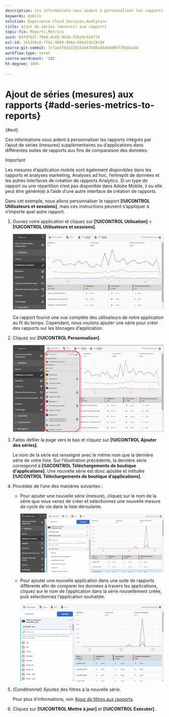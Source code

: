 ```yaml
---
description: Ces informations vous aident à personnaliser les rapports intégrés par l’ajout de séries (mesures) supplémentaires ou d’applications dans différentes suites de rapports aux fins de comparaison des données.
keywords: mobile
solution: Experience Cloud Services,Analytics
title: Ajout de séries (mesures) aux rapports
topic-fix: Reports,Metrics
uuid: 84fdfb1f-70e6-4c02-9b3b-526e9c924f74
exl-id: 1b1356c6-7f62-4b88-996a-09ed33b19c9d
source-git-commit: 7cfaa5f6d1318151e87698a45eb6006f7850aad4
workflow-type: tm+mt
source-wordcount: '285'
ht-degree: 100%

---
```


# Ajout de séries (mesures) aux rapports {#add-series-metrics-to-reports}

{#eol}

Ces informations vous aident à personnaliser les rapports intégrés par l’ajout de séries (mesures) supplémentaires ou d’applications dans différentes suites de rapports aux fins de comparaison des données.

>[!IMPORTANT]
>
>Les mesures d’application mobile sont également disponibles dans les rapports et analyses marketing, Analyses ad hoc, l’entrepôt de données et les autres interfaces de création de rapports Analytics. Si un type de rapport ou une répartition n’est pas disponible dans Adobe Mobile, il ou elle peut être généré(e) à l’aide d’une autre interface de création de rapports.

Dans cet exemple, nous allons personnaliser le rapport **[!UICONTROL Utilisateurs et sessions]**, mais ces instructions peuvent s’appliquer à n’importe quel autre rapport.

1. Ouvrez votre application et cliquez sur **[!UICONTROL Utilisation]** > **[!UICONTROL Utilisateurs et sessions]**.

   ![Résultat de l’étape](assets/customize1.png)

   Ce rapport fournit une vue complète des utilisateurs de notre application au fil du temps. Cependant, nous voulons ajouter une série pour créer des rapports sur les blocages d’application.

1. Cliquez sur **[!UICONTROL Personnaliser]**.

   ![Résultat de l’étape](assets/customize2.png)

1. Faites défiler la page vers le bas et cliquez sur **[!UICONTROL Ajouter des séries]**.

   Le nom de la série est renseigné avec le même nom que la dernière série de votre liste. Sur l’illustration précédente, la dernière série correspond à **[!UICONTROL Téléchargements de boutique d’applications]**. Une nouvelle série est donc ajoutée et intitulée **[!UICONTROL Téléchargements de boutique d’applications]**.

1. Procédez de l’une des manières suivantes :

   * Pour ajouter une nouvelle série (mesure), cliquez sur le nom de la série que vous venez de créer et sélectionnez une nouvelle mesure de cycle de vie dans la liste déroulante.

      ![Résultat de l’étape](assets/add_series.png)

   * Pour ajouter une nouvelle application dans une suite de rapports différente afin de comparer les données à travers les applications, cliquez sur le nom de l’application dans la série nouvellement créée, puis sélectionnez l’application souhaitée.

      ![](assets/add_series_app.png)

1. (Conditionnel) Ajoutez des filtres à la nouvelle série.

   Pour plus d’informations, voir [Ajout de filtres aux rapports](/help/using/usage/reports-customize/t-reports-customize.md).
1. Cliquez sur **[!UICONTROL Mettre à jour]** et **[!UICONTROL Exécuter]**.
